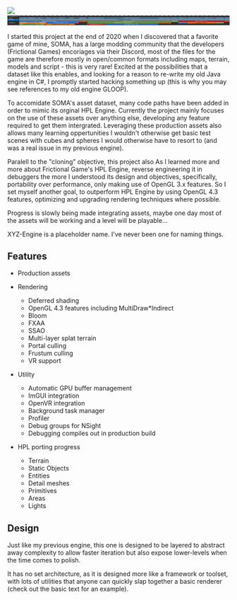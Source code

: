 ![](docs\phi.png)
![](docs\ProfileCapture.png)

I started this project at the end of 2020 when I discovered that a favorite game of mine, SOMA, has a large modding community that the developers (Frictional Games) encoriages via their Discord, most of the files for the game are therefore mostly in open/common formats including maps, terrain, models and script - this is very rare! Excited at the possibilities that a dataset like this enables, and looking for a reason to re-write my old Java engine in C#, I promptly started hacking something up (this is why you may see references to my old engine GLOOP).

To accomidate SOMA's asset dataset, many code paths have been added in order to mimic its orginal HPL Engine. Currently the project mainly focuses on the use of these assets over anything else, developing any feature required to get them intergrated. Leveraging these production assets also allows many learning oppertunities I wouldn't otherwise get basic test scenes with cubes and spheres I would otherwise have to resort to (and was a real issue in my previous engine).

Paralell to the "cloning" objective, this project also
As I learned more and more about Frictional Game's HPL Engine, reverse engineering it in debuggers the more I understood its design and objectives, specifically, portability over performance, only making use of OpenGL 3.x features. So I set myself another goal, to outperform HPL Engine by using OpenGL 4.3 features, optimizing and upgrading rendering techniques where possible. 

Progress is slowly being made integrating assets, maybe one day most of the assets will be working and a level will be playable...

XYZ-Engine is a placeholder name. I've never been one for naming things.

## Features
- Production assets
- Rendering
    
    - Deferred shading
    - OpenGL 4.3 features including MultiDraw*Indirect
    - Bloom
    - FXAA
    - SSAO
    - Multi-layer splat terrain
    - Portal culling
    - Frustum culling
    - VR support
- Utility

    - Automatic GPU buffer management
    - ImGUI integration
    - OpenVR integration
    - Background task manager
    - Profiler
    - Debug groups for NSight
    - Debugging compiles out in production build

- HPL porting progress

    - Terrain
    - Static Objects
    - Entities
    - Detail meshes
    - Primitives
    - Areas
    - Lights

## Design
Just like my previous engine, this one is designed to be layered to abstract away complexity to allow faster iteration but also expose lower-levels when the time comes to polish. 

It has no set architecture, as it is designed more like a framework or toolset, with lots of utilities that anyone can quickly slap together a basic renderer (check out the basic text for an example).
